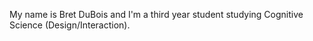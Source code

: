 My name is Bret DuBois and I'm a third year student studying Cognitive Science (Design/Interaction).
